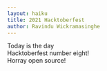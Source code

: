 ```yaml
---
layout: haiku
title: 2021 Hacktoberfest
author: Ravindu Wickramasinghe
---
```


Today is the day <br>
Hacktoberfest number eight! <br>
Horray open source! <br>